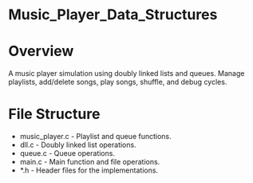 # Music_Player_Data_Structures
# Overview
A music player simulation using doubly linked lists and queues. Manage playlists, add/delete songs, play songs, shuffle, and debug cycles.

# File Structure
- music_player.c - Playlist and queue functions.
- dll.c - Doubly linked list operations.
- queue.c - Queue operations.
- main.c - Main function and file operations.
- *.h - Header files for the implementations.
